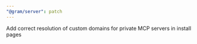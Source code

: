 ```yaml
---
"@gram/server": patch
---
```


Add correct resolution of custom domains for private MCP servers in install pages
